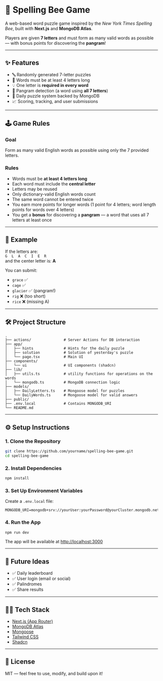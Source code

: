 # 🐝 Spelling Bee Game

A web-based word puzzle game inspired by the _New York Times Spelling Bee_, built with **Next.js** and **MongoDB Atlas**.

Players are given **7 letters** and must form as many valid words as possible — with bonus points for discovering the **pangram**!

---

## ✨ Features

- 🔤 Randomly generated 7-letter puzzles
- 🧠 Words must be at least 4 letters long
- 💡 One letter is **required in every word**
- 🌟 Pangram detection (a word using **all 7 letters**)
- 📆 Daily puzzle system backed by MongoDB
- 📈 Scoring, tracking, and user submissions

---

## 🕹️ Game Rules

### Goal

Form as many valid English words as possible using only the 7 provided letters.

### Rules

- Words must be **at least 4 letters long**
- Each word must include the **central letter**
- Letters may be reused
- Only dictionary-valid English words count
- The same word cannot be entered twice
- You earn more points for longer words (1 point for 4 letters; word length points for words over 4 letters)
- You get a **bonus** for discovering a **pangram** — a word that uses all 7 letters at least once

---

## 🧠 Example

If the letters are:  
`G  L  A  C  I  E  R`  
and the center letter is: **A**

You can submit:

- `grace` ✅
- `cage` ✅
- `glacier` ✅ (pangram!)
- `rig` ❌ (too short)
- `rice` ❌ (missing A)

---

## 🛠️ Project Structure

```
.
├── actions/               # Server Actions for DB interaction
├── app/
│   ├── hints              # Hints for the daily puzzle
│   ├── solution           # Solution of yesterday's puzzle
│   └── page.tsx           # Main UI
├── components/
│   └── ui                 # UI components (shadcn)
├── lib/
│   ├── utils.ts           # utility functions for operations on the words
│   └── mongodb.ts         # MongoDB connection logic
├── models/
│   ├── DailyLetters.ts    # Mongoose model for puzzles
│   └── DailyWords.ts      # Mongoose model for valid answers
├── public/
├── .env.local             # Contains MONGODB_URI
└── README.md
```

---

## ⚙️ Setup Instructions

### 1. Clone the Repository

```bash
git clone https://github.com/yourname/spelling-bee-game.git
cd spelling-bee-game
```

### 2. Install Dependencies

```bash
npm install
```

### 3. Set Up Environment Variables

Create a `.env.local` file:

```env
MONGODB_URI=mongodb+srv://yourUser:yourPassword@yourCluster.mongodb.net/yourDb
```

### 4. Run the App

```bash
npm run dev
```

The app will be available at [http://localhost:3000](http://localhost:3000)

---

## 🧩 Future Ideas

- ✅ Daily leaderboard
- ✅ User login (email or social)
- ✅ Palindromes
- ✅ Share results

---

## 🧑‍💻 Tech Stack

- [Next.js (App Router)](https://nextjs.org)
- [MongoDB Atlas](https://www.mongodb.com/cloud/atlas)
- [Mongoose](https://mongoosejs.com)
- [Tailwind CSS](https://tailwindcss.com)
- [Shadcn](https://ui.shadcn.com/)

---

## 📄 License

MIT — feel free to use, modify, and build upon it!
